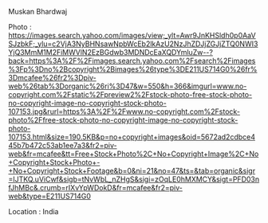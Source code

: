Muskan Bhardwaj

Photo : https://images.search.yahoo.com/images/view;_ylt=Awr9JnKHSldh0p0AaVSJzbkF;_ylu=c2VjA3NyBHNsawNpbWcEb2lkAzU2NzJhZDJjZGJjZTQ0NWI3YjQ3MmM1M2FiMWVlN2EzBGdwb3MDNDcEaXQDYmluZw--?back=https%3A%2F%2Fimages.search.yahoo.com%2Fsearch%2Fimages%3Fp%3Dno%2Bcopyright%2Bimages%26type%3DE211US714G0%26fr%3Dmcafee%26fr2%3Dpiv-web%26tab%3Dorganic%26ri%3D47&w=550&h=366&imgurl=www.no-copyright.com%2Fstatic%2Fpreview2%2Fstock-photo-free-stock-photo-no-copyright-image-no-copyright-stock-photo-107153.jpg&rurl=https%3A%2F%2Fwww.no-copyright.com%2Fstock-photo%2Ffree-stock-photo-no-copyright-image-no-copyright-stock-photo-107153.html&size=190.5KB&p=no+copyright+images&oid=5672ad2cdbce445b7b472c53ab1ee7a3&fr2=piv-web&fr=mcafee&tt=Free+Stock+Photo%2C+No+Copyright+Image%2C+No+Copyright+Stock+Photo+-+No+Copyright+Stock+Footage&b=0&ni=21&no=47&ts=&tab=organic&sigr=IJTKQ.uViCwf&sigb=tNvWbL_nZHgS&sigi=zOqLE0hMXMCY&sigt=PFD03nfJhMBc&.crumb=rIXvYpWDokD&fr=mcafee&fr2=piv-web&type=E211US714G0

Location : India
